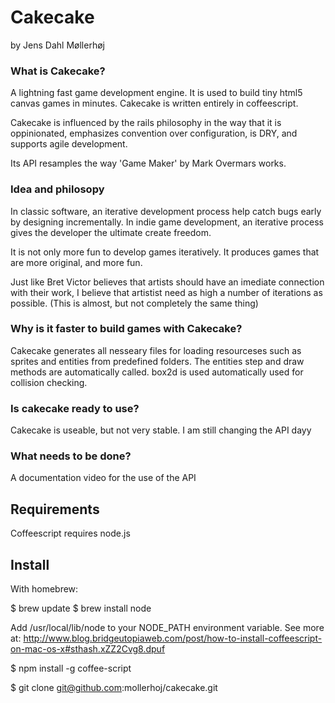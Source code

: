 Cakecake
========
by Jens Dahl Møllerhøj

### What is Cakecake?
A lightning fast game development engine. It is used to build tiny html5
canvas games in minutes. Cakecake is written entirely in coffeescript.

Cakecake is influenced by the rails philosophy in the way that it is
oppinionated, emphasizes convention over configuration, is DRY, and supports
agile development.

Its API resamples the way 'Game Maker' by Mark Overmars works.

### Idea and philosopy
In classic software, an iterative development process help catch bugs early by
designing incrementally. In indie game development, an iterative process gives
the developer the ultimate create freedom.

It is not only more fun to develop games iteratively. It produces games
that are more original, and more fun.

Just like Bret Victor believes that artists should have an imediate connection
with their work, I believe that artistist need as high a number of iterations
as possible. (This is almost, but not completely the same thing)

### Why is it faster to build games with Cakecake?

Cakecake generates all nesseary files for loading resourceses such as 
sprites and entities from predefined folders. The entities step and draw
methods are automatically called. box2d is used automatically used for collision 
checking.

### Is cakecake ready to use?
Cakecake is useable, but not very stable. I am still changing the API dayy

### What needs to be done?
A documentation video for the use of the API

Requirements
------------

Coffeescript requires node.js

Install
-------
With homebrew:

$ brew update
$ brew install node

Add /usr/local/lib/node to your NODE_PATH environment variable.
See more at: http://www.blog.bridgeutopiaweb.com/post/how-to-install-coffeescript-on-mac-os-x#sthash.xZZ2Cvg8.dpuf

$ npm install -g coffee-script

$ git clone git@github.com:mollerhoj/cakecake.git


